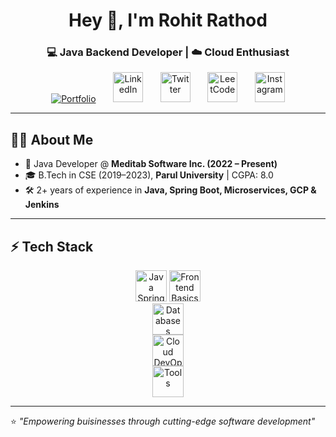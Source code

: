 <!-- Banner / Introduction -->
<h1 align="center">Hey 👋, I'm Rohit Rathod</h1>
<h3 align="center">💻 Java Backend Developer | ☁️ Cloud Enthusiast</h3>

<!-- <p align="center">
  <img src="https://komarev.com/ghpvc/?username=rohitrathodd&label=Profile%20Views&color=0e75b6&style=flat" alt="profile views" />
  <a href="https://github.com/rohitrathodd?tab=followers"><img src="https://img.shields.io/github/followers/rohitrathodd?label=Followers&style=social" alt="GitHub Badge"></a>
</p> -->

<p align="center">
  <a href="https://rohitr.com" target="_blank"><img src="https://img.icons8.com/fluency/48/domain.png" alt="Portfolio"/></a>
   &#8287;&#8287;&#8287;&#8287;&#8287;
  <a href="https://linkedin.com/in/rohitrathodd" target="_blank"><img src="https://skillicons.dev/icons?i=linkedin" height="48" alt="LinkedIn"/></a>
   &#8287;&#8287;&#8287;&#8287;&#8287;
  <!-- <a href="mailto:rohitrathod7032@gmail.com"><img src="https://img.icons8.com/color/48/gmail.png" alt="Email"/></a>
   &#8287;&#8287;&#8287;&#8287;&#8287; -->
  <a href="https://twitter.com/rohitrathodd" target="_blank"><img src="https://skillicons.dev/icons?i=twitter" height="48" alt="Twitter"/></a>
   &#8287;&#8287;&#8287;&#8287;&#8287;
  <a href="https://leetcode.com/rohitrathodd" target="_blank"><img src="https://img.icons8.com/?size=100&id=wDGo581Ea5Nf&format=png&color=000000" height="48" alt="LeetCode"/></a>
   &#8287;&#8287;&#8287;&#8287;&#8287;
   <a href="https://instagram.com/rohitrathodd" target="_blank"><img src="https://skillicons.dev/icons?i=instagram" height="48" alt="Instagram"/></a>
</p>

---

## 🧑‍💻 About Me  
- 💼 Java Developer @ **Meditab Software Inc. (2022 – Present)** 
- 🎓 B.Tech in CSE (2019–2023), **Parul University** | CGPA: 8.0  
- 🛠️ 2+ years of experience in **Java, Spring Boot, Microservices, GCP & Jenkins**  
<!-- - 📚 Currently learning **AWS & DSA**   -->

---

## ⚡ Tech Stack  

<p align="center">
  <!-- Languages -->
  <img src="https://skillicons.dev/icons?i=java,spring,maven,gradle" height="50" alt="Java Spring Boot" />
  <img src="https://skillicons.dev/icons?i=js,html,css" height="50" alt="Frontend Basics" />
  <br/>
  <!-- Databases -->
  <img src="https://skillicons.dev/icons?i=mongodb,postgres,mysql" height="50" alt="Databases" />
  <br/>
  <!-- Cloud & DevOps -->
  <img src="https://skillicons.dev/icons?i=gcp,aws,docker,kubernetes,kafka,jenkins" height="50" alt="Cloud DevOps" />
  <br/>
  <!-- Tools -->
  <img src="https://skillicons.dev/icons?i=git,github,linux,vscode,eclipse,idea,postman" height="50" alt="Tools" />
</p>

---

⭐ *"Empowering buisinesses through cutting-edge software development"*
